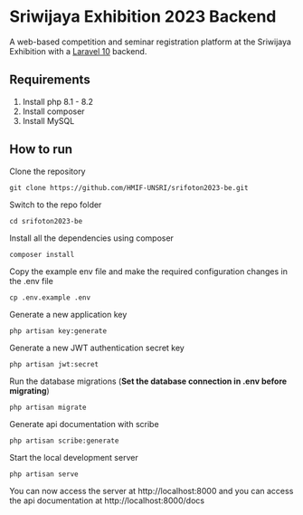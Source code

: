 # Sriwijaya Exhibition 2023 Backend

A web-based competition and seminar registration platform at the Sriwijaya Exhibition with a [Laravel 10](https://laravel.com/docs/10.x) backend.

## Requirements

1. Install php 8.1 - 8.2
2. Install composer
3. Install MySQL

## How to run

Clone the repository

    git clone https://github.com/HMIF-UNSRI/srifoton2023-be.git

Switch to the repo folder

    cd srifoton2023-be

Install all the dependencies using composer

    composer install

Copy the example env file and make the required configuration changes in the .env file

    cp .env.example .env

Generate a new application key

    php artisan key:generate

Generate a new JWT authentication secret key

    php artisan jwt:secret

Run the database migrations (**Set the database connection in .env before migrating**)

    php artisan migrate

Generate api documentation with scribe

    php artisan scribe:generate

Start the local development server

    php artisan serve

You can now access the server at http://localhost:8000 and you can access the api documentation at http://localhost:8000/docs
